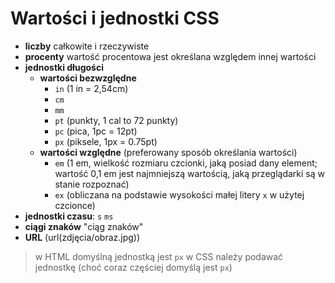 

# Wartości i jednostki CSS
- __liczby__ całkowite i rzeczywiste
- __procenty__ wartość procentowa jest określana względem innej wartości
- __jednostki długości__
	- __wartości bezwzględne__ 
		- `in` (1 in = 2,54cm)
		- `cm`
		- `mm`
		- `pt` (punkty, 1 cal to 72 punkty)
		- `pc` (pica, 1pc = 12pt)
		- `px` (piksele, 1px = 0.75pt)
	- __wartości względne__ (preferowany sposób określania wartości)
		- `em` (1 em, wielkość rozmiaru czcionki, jaką posiad dany element; wartość 0,1 em jest najmniejszą wartością, jaką przeglądarki są w stanie rozpoznać)
		- `ex` (obliczana na podstawie wysokości małej litery `x` w użytej czcionce)
- __jednostki czasu__: `s`  `ms`
- __ciągi znaków__ "ciąg znaków"
- __URL__ (url(zdjęcia/obraz.jpg))

>w HTML domyślną jednostką jest `px`
>w CSS należy podawać jednostkę (choć coraz częściej domyślą jest `px`)



 

